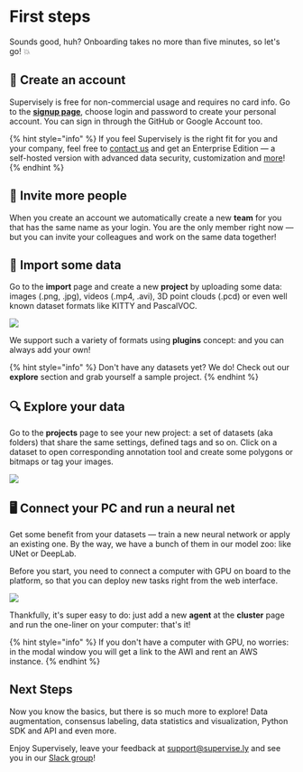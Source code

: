 # First steps

Sounds good, huh? Onboarding takes no more than five minutes, so let's go! 💥

## 🏁 Create an account

Supervisely is free for non-commercial usage and requires no card info. Go to the [**signup page**](https://app.supervise.ly/signup), choose login and password to create your personal account. You can sign in through the GitHub or Google Account too.

{% hint style="info" %}
If you feel Supervisely is the right fit for you and your company, feel free to [contact us](https://supervise.ly/contact) and get an Enterprise Edition — a self-hosted version with advanced data security, customization and [more](https://supervise.ly/enterprise)!
{% endhint %}

## 👋 Invite more people

When you create an account we automatically create a new **team** for you that has the same name as your login. You are the only member right now — but you can invite your colleagues and work on the same data together!

## 📂 Import some data

Go to the **import** page and create a new **project** by uploading some data: images \(.png, .jpg\), videos \(.mp4, .avi\), 3D point clouds \(.pcd\) or even well known dataset formats like KITTY and PascalVOC.

![](../.gitbook/assets/uploading.gif)

We support such a variety of formats using **plugins** concept: and you can always add your own!

{% hint style="info" %}
Don't have any datasets yet? We do! Check out our **explore** section and grab yourself a sample project.
{% endhint %}

## 🔍 Explore your data

Go to the **projects** page to see your new project: a set of datasets \(aka folders\) that share the same settings, defined tags and so on. Click on a dataset to open corresponding annotation tool and create some polygons or bitmaps or tag your images.

![](../.gitbook/assets/projects-cards.jpg)

## 🖥 Connect your PC and run a neural net

Get some benefit from your datasets — train a new neural network or apply an existing one. By the way, we have a bunch of them in our model zoo: like UNet or DeepLab.

Before you start, you need to connect a computer with GPU on board to the platform, so that you can deploy new tasks right from the web interface.

![](../.gitbook/assets/deploy-agent-modal.jpg)

Thankfully, it's super easy to do: just add a new **agent** at the **cluster** page and run the one-liner on your computer: that's it!

{% hint style="info" %}
If you don't have a computer with GPU, no worries: in the modal window you will get a link to the AWI and rent an AWS instance.
{% endhint %}

## Next Steps

Now you know the basics, but there is so much more to explore! Data augmentation, consensus labeling, data statistics and visualization, Python SDK and API and even more.

Enjoy Supervisely, leave your feedback at [support@supervise.ly](mailto:support@supervise.ly) and see you in our [Slack group](https://supervise.ly/slack)!


